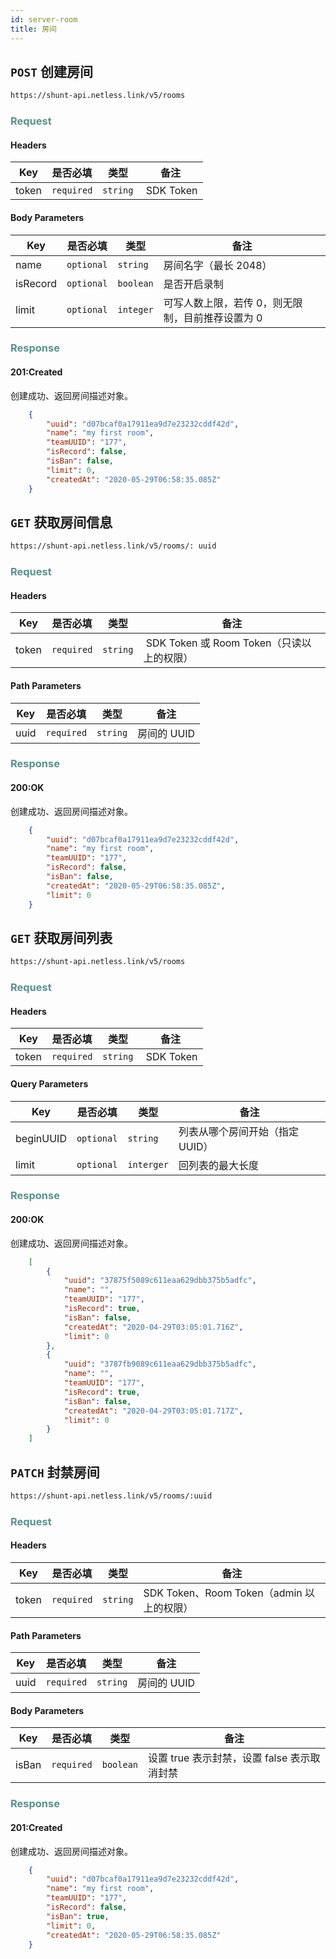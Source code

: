 ```yaml
---
id: server-room
title: 房间
---
```


## `POST` 创建房间

```bash
https://shunt-api.netless.link/v5/rooms
```

### <span style="color: #5b908e">Request</span>

#### Headers

| Key | 是否必填 | 类型 | 备注 |
| --- | --- | --- | --- |
| token |`required` | `string` |  SDK Token |

#### Body Parameters

| Key | 是否必填 | 类型 | 备注 |
| --- | --- | --- | --- |
| name | `optional` | `string` | 房间名字（最长 2048） |
| isRecord | `optional` | `boolean` | 是否开启录制 |
| limit | `optional` | `integer` | 可写人数上限​，若传 0，则无限制，目前推荐设置为 0 |

### <span style="color: #5b908e">Response</span>

#### 201:Created

创建成功、返回房间描述对象。

```json
    {
        "uuid": "d07bcaf0a17911ea9d7e23232cddf42d",
        "name": "my first room",
        "teamUUID": "177",
        "isRecord": false,
        "isBan": false,
        "limit": 0,
        "createdAt": "2020-05-29T06:58:35.085Z"
    }
```

## `GET` 获取房间信息

```bash
https://shunt-api.netless.link/v5/rooms/: uuid
```

### <span style="color: #5b908e">Request</span>

#### Headers

| Key | 是否必填 | 类型 | 备注 |
| --- | --- | --- | --- |
| token |`required` | `string` |  SDK Token 或 Room Token（只读以上的权限） |

#### Path Parameters

| Key | 是否必填 | 类型 | 备注 |
| --- | --- | --- | --- |
| uuid | `required` | `string` | 房间的 UUID |

### <span style="color: #5b908e">Response</span>

#### 200:OK

创建成功、返回房间描述对象。

```json
    {
        "uuid": "d07bcaf0a17911ea9d7e23232cddf42d",
        "name": "my first room",
        "teamUUID": "177",
        "isRecord": false,
        "isBan": false,
        "createdAt": "2020-05-29T06:58:35.085Z",
        "limit": 0
    }
```

## `GET` 获取房间列表

```bash
https://shunt-api.netless.link/v5/rooms
```

### <span style="color: #5b908e">Request</span>

#### Headers

| Key | 是否必填 | 类型 | 备注 |
| --- | --- | --- | --- |
| token |`required` | `string` |  SDK Token |

#### Query Parameters

| Key | 是否必填 | 类型 | 备注 |
| --- | --- | --- | --- |
| beginUUID | `optional` | `string` | 列表从哪个房间开始（指定 UUID） |
| limit | `optional` | `interger` | 回列表的最大长度 |

### <span style="color: #5b908e">Response</span>

#### 200:OK

创建成功、返回房间描述对象。

```json
    [
        {
            "uuid": "37875f5089c611eaa629dbb375b5adfc",
            "name": "",
            "teamUUID": "177",
            "isRecord": true,
            "isBan": false,
            "createdAt": "2020-04-29T03:05:01.716Z",
            "limit": 0
        },
        {
            "uuid": "3787fb9089c611eaa629dbb375b5adfc",
            "name": "",
            "teamUUID": "177",
            "isRecord": true,
            "isBan": false,
            "createdAt": "2020-04-29T03:05:01.717Z",
            "limit": 0
        }
    ]
```

## `PATCH` 封禁房间

```bash
https://shunt-api.netless.link/v5/rooms/:uuid
```

### <span style="color: #5b908e">Request</span>

#### Headers

| Key | 是否必填 | 类型 | 备注 |
| --- | --- | --- | --- |
| token |`required` | `string` | SDK Token、Room Token（admin 以上的权限） |

#### Path Parameters

| Key | 是否必填 | 类型 | 备注 |
| --- | --- | --- | --- |
| uuid | `required` | `string` | 房间的 UUID |

#### Body Parameters

| Key | 是否必填 | 类型 | 备注 |
| --- | --- | --- | --- |
| isBan | `required` | `boolean` | 设置 true 表示封禁，设置 false 表示取消封禁 |

### <span style="color: #5b908e">Response</span>

#### 201:Created

创建成功、返回房间描述对象。

```json
    {
        "uuid": "d07bcaf0a17911ea9d7e23232cddf42d",
        "name": "my first room",
        "teamUUID": "177",
        "isRecord": false,
        "isBan": true,
        "limit": 0,
        "createdAt": "2020-05-29T06:58:35.085Z"
    }
```
